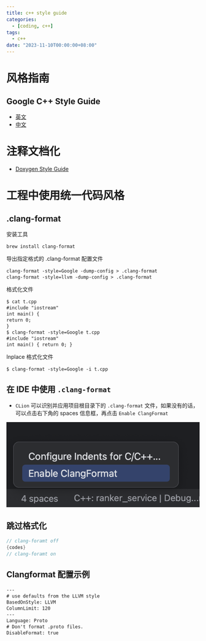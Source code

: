 ```yaml
---
title: c++ style guide
categories: 
  - [coding, c++]
tags:
  - c++
date: "2023-11-10T00:00:00+08:00"
---
```


# 风格指南

## Google C++ Style Guide

- [英文](https://google.github.io/styleguide/cppguide.html)
- [中文](https://zh-google-styleguide.readthedocs.io/en/latest/)

# 注释文档化

- [Doxygen Style Guide](https://micro-os-plus.github.io/develop/doxygen-style-guide/)

# 工程中使用统一代码风格

## .clang-format

安装工具

```shell
brew install clang-format
```

导出指定格式的 .clang-format 配置文件

```shell
clang-format -style=Google -dump-config > .clang-format
clang-format -style=llvm -dump-config > .clang-format
```

格式化文件

```shell
$ cat t.cpp
#include "iostream"
int main() {
return 0;
}
$ clang-format -style=Google t.cpp
#include "iostream"
int main() { return 0; }
```

Inplace 格式化文件

```shell
$ clang-format -style=Google -i t.cpp
```

## 在 IDE 中使用 `.clang-format`

- `CLion` 可以识别并应用项目根目录下的 `.clang-format` 文件，如果没有的话，可以点击右下角的 spaces 信息框，再点击 `Enable ClangFormat`

![image-20231110182136072](style-guide/image-20231110182136072.png)

## 跳过格式化

```c++
// clang-foramt off
{codes}
// clang-foramt on
```

## Clangformat 配置示例

```shell
---
# use defaults from the LLVM style
BasedOnStyle: LLVM
ColumnLimit: 120
---
Language: Proto
# Don't format .proto files.
DisableFormat: true
```

